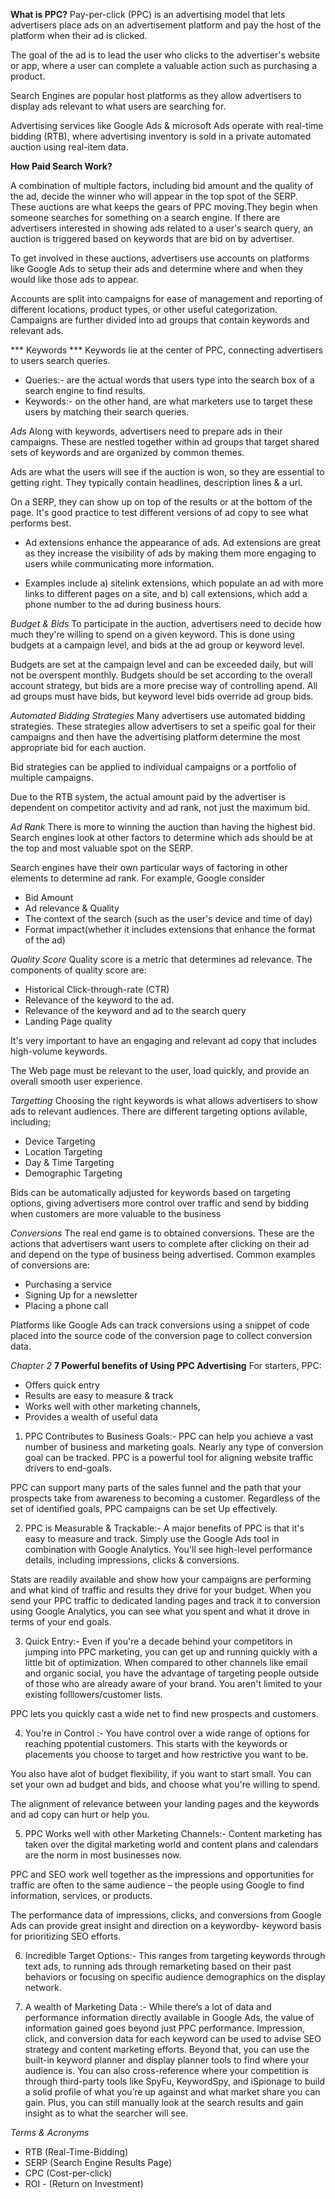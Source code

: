**What is PPC?**
Pay-per-click (PPC) is an advertising model that lets advertisers place ads on an advertisement platform and pay the host of the platform when their ad is clicked.

The goal of the ad is to lead the user who clicks to the advertiser's website or app, where a user can complete a valuable action such as purchasing a product.

Search Engines are popular host platforms as they allow advertisers to display ads relevant to what users are searching for.

Advertising services like Google Ads & microsoft Ads operate with real-time bidding (RTB), where advertising inventory is sold in a private automated auction using real-item data.

**How Paid Search Work?**

A combination of multiple factors, including bid amount and the quality of the ad, decide the winner who will appear in the top spot of the SERP.
These auctions are what keeps the gears of PPC moving.They begin when someone searches for something on a search engine. If there are advertisers interested in showing ads related to a user's search query, an auction is triggered based on keywords that are bid on by advertiser.

To get involved in these auctions, advertisers use accounts on platforms like Google Ads to setup their ads and determine where and when they would like those ads to appear.

Accounts are split into campaigns for ease of management and reporting of different locations, product types, or other useful categorization. Campaigns are further divided into ad groups that contain keywords and relevant ads.

*** Keywords ***
Keywords lie at the center of PPC, connecting advertisers to users search queries.
- Queries:- are the actual words that users type into the search box of a search engine to find results.
- Keywords:- on the other hand, are what marketers use to target these users by matching their search queries.

*Ads*
Along with keywords, advertisers need to prepare ads in their campaigns. These are nestled together within ad groups that target shared sets of keywords and are organized by common themes. 

Ads are what the users will see if the auction is won, so they are essential to getting right. They typically contain headlines, description lines & a url. 

On a SERP, they can show up on top of the results or at the bottom of the page. It's good practice to test different versions of ad copy to see what performs best.

- Ad extensions enhance the appearance of ads. Ad extensions are great as they increase the visibility of ads by making them more engaging to users while communicating more information.

- Examples include a) sitelink extensions, which populate an ad with more links to different pages on a site, and b) call extensions, which add a phone number to the ad during business hours.


*Budget & Bids*
To participate in the auction, advertisers need to decide how much they're willing to spend on a given keyword. This is done using budgets at a campaign level, and bids at the ad group or keyword level.

Budgets are set at the campaign level and can be exceeded daily, but will not be overspent monthly. Budgets should be set according to the overall account strategy, but bids are a more precise way of controlling apend. All ad groups must have bids, but keyword level bids override ad group bids.

*Automated Bidding Strategies*
Many advertisers use automated bidding strategies. These strategies allow advertisers to set a speific goal for their campaigns and then have the advertising platform determine the most appropriate bid for each auction. 

Bid strategies can be applied to individual campaigns or a portfolio of multiple campaigns.

Due to the RTB system, the actual amount paid by the advertiser is dependent on competitor activity and ad rank, not just the maximum bid.

*Ad Rank*
There is more to winning the auction than having the highest bid. Search engines look at other factors to determine which ads should be at the top and most valuable spot on the SERP. 

Search engines have their own particular ways of factoring in other elements to determine ad rank. For example, Google consider
- Bid Amount
- Ad relevance & Quality
- The context of the search (such as the user's device and time of day)
- Format impact(whether it includes extensions that enhance the format of the ad)

*Quality Score*
Quality score is a metric that determines ad relevance.
The components of quality score are:
- Historical Click-through-rate (CTR)
- Relevance of the keyword to the ad.
- Relevance of the keyword and ad to the search query
- Landing Page quality

It's very important to have an engaging and relevant ad copy that includes high-volume keywords.

The Web page must be relevant to the user, load quickly, and provide an overall smooth user experience.

*Targetting*
Choosing the right keywords is what allows advertisers to show ads to relevant audiences. There are different targeting options avilable, including;
- Device Targeting
- Location Targeting
- Day & Time Targeting
- Demographic Targeting

Bids can be automatically adjusted for keywords based on targeting options, giving advertisers more control over traffic and send by bidding when customers are more valuable to the business

*Conversions*
The real end game is to obtained conversions. These are the actions that advertisers want users to complete after clicking on their ad and depend on the type of business being advertised.
Common examples of conversions are:
- Purchasing a service
- Signing Up for a newsletter
- Placing a phone call

Platforms like Google Ads can track conversions using a snippet of code placed into the source code of the conversion page to collect conversion data.

*Chapter 2*
**7 Powerful benefits of Using PPC Advertising**
For starters, PPC:
- Offers quick entry
- Results are easy to measure & track
- Works well with other marketing channels,
- Provides a wealth of useful data

1) PPC Contributes to Business Goals:- PPC can help you achieve a vast number of business and marketing goals. Nearly any type of conversion goal can be tracked. PPC is a powerful tool for aligning website traffic drivers to end-goals.

PPC can support many parts of the sales funnel and the path that your prospects take from awareness to becoming a customer. Regardless of the set of identified goals, PPC campaigns can be set Up effectively.

2) PPC is Measurable & Trackable:- A major benefits of PPC is that it's easy to measure and track. Simply use the Google Ads tool in combination with Google Analytics. You'll see high-level performance details, including impressions, clicks & conversions.

Stats are readily available and show how your campaigns are performing and what kind of traffic and results they drive for your budget. When you send your PPC traffic to dedicated landing pages and track it to conversion using Google Analytics, you can see what you spent and what it drove in terms of your end goals.

3) Quick Entry:- Even if you're a decade behind your competitors in jumping into PPC marketing, you can get up and running quickly with a little bit of optimization. When compared to other channels like email and organic social, you have the advantage of targeting people outside of those who are already aware of your brand. You aren't limited to your existing folllowers/customer lists.

PPC lets you quickly cast a wide net to find new prospects and customers.

4) You're in Control :- You have control over a wide range of options for reaching ppotential customers. This starts with the keywords or placements you choose to target and how restrictive you want to be.

You also have alot of budget flexibility, if you want to start small. You can set your own ad budget and bids, and choose what you're willing to spend.

The alignment of relevance between your landing pages and the keywords and ad copy can hurt or help you.

5) PPC Works well with other Marketing Channels:- Content marketing has taken over the digital marketing world and content plans and calendars are the norm in most businesses now. 

PPC and SEO work well together as the impressions and
opportunities for traffic are often to the same audience – the people
using Google to find information, services, or products.

The performance data of impressions, clicks, and conversions from
Google Ads can provide great insight and direction on a keywordby-
keyword basis for prioritizing SEO efforts.

6) Incredible Target Options:- This ranges from targeting keywords through text ads, to running ads through remarketing based on their past behaviors or focusing on specific audience demographics on the display network.

7) A wealth of Marketing Data :- 
While there’s a lot of data and performance information directly
available in Google Ads, the value of information gained goes
beyond just PPC performance.
Impression, click, and conversion data for each keyword can be
used to advise SEO strategy and content marketing efforts.
Beyond that, you can use the built-in keyword planner and display
planner tools to find where your audience is.
You can also cross-reference where your competition is through
third-party tools like SpyFu, KeywordSpy, and iSpionage to build a
solid profile of what you’re up against and what market share you
can gain. Plus, you can still manually look at the search results and
gain insight as to what the searcher will see.






















*Terms & Acronyms*
- RTB (Real-Time-Bidding)
- SERP (Search Engine Results Page)
- CPC (Cost-per-click)
- ROI - (Return on Investment)